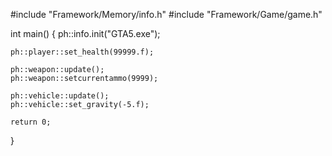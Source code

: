 #include "Framework/Memory/info.h"
#include "Framework/Game/game.h"

int main()
{
	ph::info.init("GTA5.exe");
	
	ph::player::set_health(99999.f);
	
	ph::weapon::update();
	ph::weapon::setcurrentammo(9999);
	
	ph::vehicle::update();
	ph::vehicle::set_gravity(-5.f);

	return 0;
}
